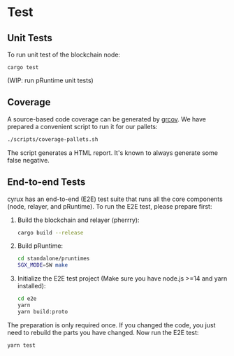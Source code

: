 # Test

## Unit Tests

To run unit test of the blockchain node:

```
cargo test
```

(WIP: run pRuntime unit tests)

## Coverage

A source-based code coverage can be generated by [grcov](https://github.com/mozilla/grcov). We have prepared a convenient script to run it for our pallets:

```bash
./scripts/coverage-pallets.sh
```

The script generates a HTML report. It's known to always generate some false negative.

## End-to-end Tests

cyrux has an end-to-end (E2E) test suite that runs all the core components (node, relayer, and pRuntime). To run the E2E test, please prepare first:

1. Build the blockchain and relayer (pherrry):

    ```bash
    cargo build --release
    ```

2. Build pRuntime:

    ```bash
    cd standalone/pruntimes
    SGX_MODE=SW make
    ```

3. Initialize the E2E test project (Make sure you have node.js >=14 and yarn installed):

    ```bash
    cd e2e
    yarn
    yarn build:proto
    ```

The preparation is only required once. If you changed the code, you just need to rebuild the parts you have changed. Now run the E2E test:

```bash
yarn test
```
